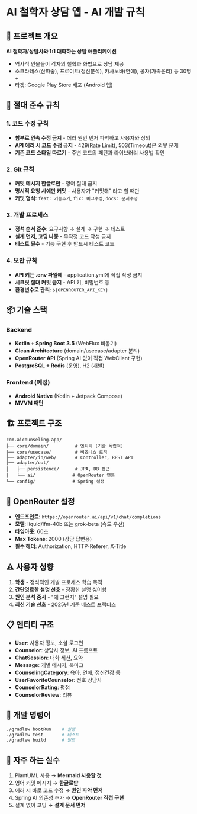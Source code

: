 # AI 철학자 상담 앱 - AI 개발 규칙

## 🎯 프로젝트 개요
**AI 철학자/상담사와 1:1 대화하는 상담 애플리케이션**
- 역사적 인물들이 각자의 철학과 화법으로 상담 제공
- 소크라테스(산파술), 프로이트(정신분석), 카사노바(연애), 공자(가족윤리) 등 30명+
- 타겟: Google Play Store 배포 (Android 앱)

## 🚨 절대 준수 규칙

### 1. 코드 수정 규칙
- **함부로 연속 수정 금지** - 에러 원인 먼저 파악하고 사용자와 상의
- **API 에러 시 코드 수정 금지** - 429(Rate Limit), 503(Timeout)은 외부 문제
- **기존 코드 스타일 따르기** - 주변 코드의 패턴과 라이브러리 사용법 확인

### 2. Git 규칙  
- **커밋 메시지 한글로만** - 영어 절대 금지
- **명시적 요청 시에만 커밋** - 사용자가 "커밋해" 라고 할 때만
- **커밋 형식**: `feat: 기능추가`, `fix: 버그수정`, `docs: 문서수정`

### 3. 개발 프로세스
- **정석 순서 준수**: 요구사항 → 설계 → 구현 → 테스트
- **설계 먼저, 코딩 나중** - 무작정 코드 작성 금지
- **테스트 필수** - 기능 구현 후 반드시 테스트 코드

### 4. 보안 규칙
- **API 키는 .env 파일에** - application.yml에 직접 작성 금지  
- **시크릿 절대 커밋 금지** - API 키, 비밀번호 등
- **환경변수로 관리**: `${OPENROUTER_API_KEY}`

## 📦 기술 스택

### Backend
- **Kotlin + Spring Boot 3.5** (WebFlux 비동기)
- **Clean Architecture** (domain/usecase/adapter 분리)
- **OpenRouter API** (Spring AI 없이 직접 WebClient 구현)
- **PostgreSQL + Redis** (운영), H2 (개발)

### Frontend (예정)
- **Android Native** (Kotlin + Jetpack Compose)
- **MVVM 패턴**

## 🏗️ 프로젝트 구조
```
com.aicounseling.app/
├── core/domain/          # 엔티티 (기술 독립적)
├── core/usecase/         # 비즈니스 로직
├── adapter/in/web/       # Controller, REST API
├── adapter/out/
│   ├── persistence/      # JPA, DB 접근
│   └── ai/              # OpenRouter 연동
└── config/              # Spring 설정
```

## 💬 OpenRouter 설정
- **엔드포인트**: `https://openrouter.ai/api/v1/chat/completions`
- **모델**: liquid/lfm-40b 또는 grok-beta (속도 우선)
- **타임아웃**: 60초
- **Max Tokens**: 2000 (상담 답변용)
- **필수 헤더**: Authorization, HTTP-Referer, X-Title

## ⚠️ 사용자 성향
1. **학생** - 정석적인 개발 프로세스 학습 목적
2. **간단명료한 설명 선호** - 장황한 설명 싫어함
3. **원인 분석 중시** - "왜 그런지" 설명 필요
4. **최신 기술 선호** - 2025년 기준 베스트 프랙티스

## 📋 엔티티 구조
- **User**: 사용자 정보, 소셜 로그인
- **Counselor**: 상담사 정보, AI 프롬프트
- **ChatSession**: 대화 세션, 요약
- **Message**: 개별 메시지, 북마크
- **CounselingCategory**: 육아, 연애, 정신건강 등
- **UserFavoriteCounselor**: 선호 상담사
- **CounselorRating**: 평점
- **CounselorReview**: 리뷰

## 🔧 개발 명령어
```bash
./gradlew bootRun    # 실행
./gradlew test       # 테스트
./gradlew build      # 빌드
```

## 📝 자주 하는 실수
1. PlantUML 사용 → **Mermaid 사용할 것**
2. 영어 커밋 메시지 → **한글로만**
3. 에러 시 바로 코드 수정 → **원인 파악 먼저**
4. Spring AI 의존성 추가 → **OpenRouter 직접 구현**
5. 설계 없이 코딩 → **설계 문서 먼저**